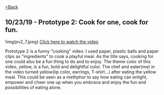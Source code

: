 [<Back](README.md)

## 10/23/19 - Prototype 2: Cook for one, cook for fun.
!img(pv2_7.jpeg)
[Click here to watch the video](https://drive.google.com/file/d/14CyMyFGTxwIy83NpYxRZkmr4R7eirwZC/view?usp=sharing)

Prototype 2 is a funny "cooking" video. I used paper, plastic balls and paper clips as "ingredients" to cook a playful meal. As the title says, cooking for one could also be a fun thing to do and to enjoy. The theme color of this video, yellow, is a fun, bold and delightful color. The chef and eater(me) in the video turned yellow(lip color, earrings, T-shirt...) after eating the yellow meal. This could be seen as a methphor to say how eating can enlight, empower and cheer one up when you embrace and enjoy the fun and possibilities of eating alone.
